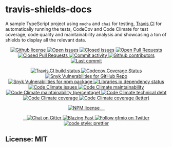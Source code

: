 # travis-shields-docs

A sample TypeScript project using `mocha` and `chai` for testing, [Travis CI](https://travis-ci.com/gfmio/travis-shields-docs) for automatically running the tests, CodeCov and Code Climate for test coverage, code quality and maintainability analysis and showcasing a ton of shields to display all the relevant data.

<!-- Github -->

<p align="center">
  <a href="./LICENSE">
    <img src="https://img.shields.io/github/license/gfmio/travis-shields-docs.svg" alt="Github license" title="Github license" />
  </a>
  <a href="#">
    <img src="https://img.shields.io/github/issues/gfmio/travis-shields-docs.svg" alt="Open issues" title="Open issues" /
  </a>
  <a href="#">
    <img src="https://img.shields.io/github/issues-closed/gfmio/travis-shields-docs.svg" alt="Closed issues" title="Closed issues" />
  </a>
  <a href="#">
    <img src="https://img.shields.io/github/issues-pr/gfmio/travis-shields-docs.svg" alt="Open Pull Requests" title="Open Pull Requests" />
  </a>
  <a href="#">
    <img src="https://img.shields.io/github/issues-pr-closed/gfmio/travis-shields-docs.svg" alt="Closed Pull Requests" title="Closed Pull Requests" />
  </a>
  <a href="#">
    <img src="https://img.shields.io/github/commit-activity/m/gfmio/travis-shields-docs.svg" alt="Commit activity" title="Commit activity" />
  </a>
  <a href="#">
    <img src="https://img.shields.io/github/contributors/gfmio/travis-shields-docs.svg" alt="Github contributors" title="Github contributors" />
  </a>
  <a href="#">
    <img src="https://img.shields.io/github/last-commit/gfmio/travis-shields-docs.svg" alt="Last commit" title="Last commit" />
  </a>
</p>

<!-- Build & test tools -->

<p align="center">
  <!-- Travis.CI -->
  <a href="https://travis-ci.com/gfmio/travis-shields-docs">
    <img src="https://img.shields.io/travis/com/gfmio/travis-shields-docs.svg" alt="Travis.CI build status" title="Travis.CI build status" />
  </a>

  <!-- CodeCov -->
  <a href="https://codecov.io/gh/gfmio/travis-shields-docs">
    <img alt="Codecov Coverage Status" src="https://img.shields.io/codecov/c/github/gfmio/travis-shields-docs.svg">
  </a>
  
  <!-- Snyk -->
  <a href="#">
    <img src="https://img.shields.io/codecov/c/github/gfmio/travis-shields-docs.svg" alt="Snyk Vulnerabilities for GitHub Repo" title="Snyk Vulnerabilities for GitHub Repo">
  </a>
  <a href="#">
    <img src="https://img.shields.io/snyk/vulnerabilities/npm/:packageName.svg" alt="Snyk Vulnerabilities for npm package" title="Snyk Vulnerabilities for npm package">
  </a>

  <!-- Libraries.io -->
  <a href="#">
    <img src="https://img.shields.io/librariesio/github/gfmio/travis-shields-docs.svg" alt="Libraries.io dependency status" title="Libraries.io dependency status" />
  </a>

  <!-- Code Climate -->
  <a href="https://codeclimate.com/github/gfmio/travis-shields-docs/issues">
    <img src="https://img.shields.io/codeclimate/issues/github/gfmio/travis-shields-docs.svg" alt="Code Climate issues" title="Code Climate issues" />
  </a>
  <a href="https://codeclimate.com/github/gfmio/travis-shields-docs/maintainability">
    <img src="https://img.shields.io/codeclimate/maintainability/github/gfmio/travis-shields-docs.svg" alt="Code Climate maintainability" title="Code Climate maintainability" />
  </a>
  <a href="https://codeclimate.com/github/gfmio/travis-shields-docs/maintainability">
    <img src="https://img.shields.io/codeclimate/maintainability-percentage/github/gfmio/travis-shields-docs.svg" alt="Code Climate maintainability (percentage)" title="Code Climate maintainability (percentage)" />
  </a>
  <a href="https://codeclimate.com/github/gfmio/travis-shields-docs">
    <img src="https://img.shields.io/codeclimate/tech-debt/github/gfmio/travis-shields-docs.svg" alt="Code Climate technical debt" title="Code Climate technical debt" />
  </a>
  <a href="https://codeclimate.com/github/gfmio/travis-shields-docs">
    <img src="https://img.shields.io/codeclimate/coverage/github/gfmio/travis-shields-docs.svg" alt="Code Climate coverage" title="Code Climate coverage" />
  </a>
  <a href="https://codeclimate.com/github/gfmio/travis-shields-docs">
    <img src="https://img.shields.io/codeclimate/coverage-letter/github/gfmio/travis-shields-docs.svg" alt="Code Climate coverage (letter)" title="Code Climate coverage (letter)" />
  </a>
</p>

<!-- NPM shields -->

<p align="center">
  <a href="">
    <img src="https://img.shields.io/npm/l/:packageName.svg" alt="NPM license" title="NPM license" />
  </a>
  <a href="">
    <img src="https://img.shields.io/npm/v/:packageName.svg" alt="" title="" />
  </a>
  <a href="">
    <img src="https://img.shields.io/npm/dw/:packageName.svg" alt="" title="" />
  </a>
  <a href="">
    <img src="https://img.shields.io/bundlephobia/minzip/:packageName.svg" alt="" title="" />
  </a>
  <a href="">
    <img src="https://img.shields.io/npm/types/:packageName.svg" alt="" title="" />
  </a>
</p>

<!-- Misc -->

<p align="center">
  <a href="">
    <img src="https://img.shields.io/maintenance/:maintained(yes|no)/:year.svg" alt="" title="" />
  </a>
  <a href="">
    <img src="https://img.shields.io/osslifecycle/gfmio/travis-shields-docs.svg" alt="" title="" />
  </a>
  <a href="">
    <img src="https://img.shields.io/website-up-down-green-red/https/github.com/gfmio/travis-shields-docs.svg" alt="" title="" />
  </a>
  <a href="https://gitter.im/gfmio/travis-shields-docs">
    <img alt="Chat on Gitter" src="https://img.shields.io/gitter/room/gfmio/travis-shields-docs.svg">
  </a>
  <a href="https://twitter.com/acdlite/status/974390255393505280">
    <img alt="Blazing Fast" src="https://img.shields.io/badge/speed-blazing%20%F0%9F%94%A5-brightgreen.svg">
  </a>
  <a href="https://twitter.com/gfmio">
    <img alt="Follow gfmio on Twitter" src="https://img.shields.io/twitter/follow/gfmio.svg?label=follow+gfmio">
  </a>
  <a href="#badge">
    <img alt="code style: prettier" src="https://img.shields.io/badge/code_style-prettier-ff69b4.svg">
  </a>
</p>

## License: MIT
